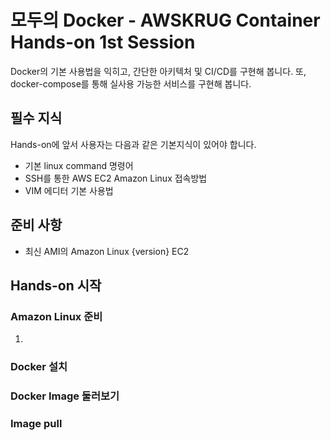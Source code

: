 # 모두의 Docker - AWSKRUG Container Hands-on 1st Session
Docker의 기본 사용법을 익히고, 간단한 아키텍처 및 CI/CD를 구현해 봅니다.
또, docker-compose를 통해 실사용 가능한 서비스를 구현해 봅니다.

## 필수 지식
Hands-on에 앞서 사용자는 다음과 같은 기본지식이 있어야 합니다.
 - 기본 linux command 명령어
 - SSH를 통한 AWS EC2 Amazon Linux 접속방법
 - VIM 에디터 기본 사용법

## 준비 사항
 - 최신 AMI의 Amazon Linux {version} EC2
 
## Hands-on 시작
### Amazon Linux 준비
1) 

### Docker 설치

### Docker Image 둘러보기

### Image pull
